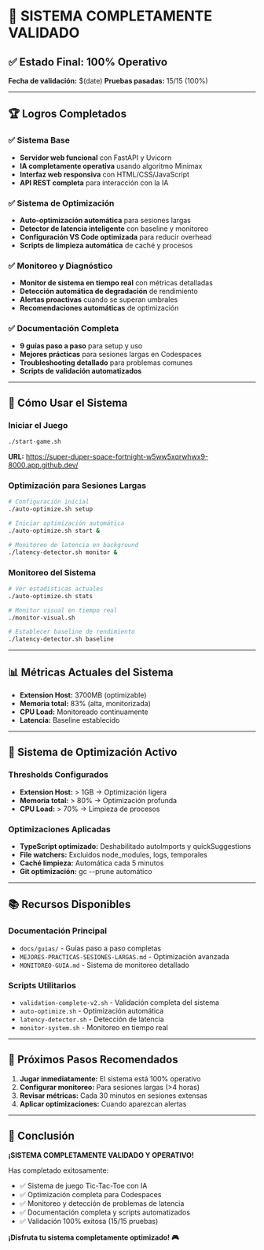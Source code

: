 # 🎉 SISTEMA COMPLETAMENTE VALIDADO

## ✅ Estado Final: 100% Operativo

**Fecha de validación:** $(date)
**Pruebas pasadas:** 15/15 (100%)

---

## 🏆 Logros Completados

### ✅ Sistema Base
- **Servidor web funcional** con FastAPI y Uvicorn
- **IA completamente operativa** usando algoritmo Minimax
- **Interfaz web responsiva** con HTML/CSS/JavaScript
- **API REST completa** para interacción con la IA

### ✅ Sistema de Optimización
- **Auto-optimización automática** para sesiones largas
- **Detector de latencia inteligente** con baseline y monitoreo
- **Configuración VS Code optimizada** para reducir overhead
- **Scripts de limpieza automática** de caché y procesos

### ✅ Monitoreo y Diagnóstico
- **Monitor de sistema en tiempo real** con métricas detalladas
- **Detección automática de degradación** de rendimiento
- **Alertas proactivas** cuando se superan umbrales
- **Recomendaciones automáticas** de optimización

### ✅ Documentación Completa
- **9 guías paso a paso** para setup y uso
- **Mejores prácticas** para sesiones largas en Codespaces
- **Troubleshooting detallado** para problemas comunes
- **Scripts de validación automatizados**

---

## 🚀 Cómo Usar el Sistema

### Iniciar el Juego
```bash
./start-game.sh
```
**URL:** https://super-duper-space-fortnight-w5ww5xqrwhwx9-8000.app.github.dev/

### Optimización para Sesiones Largas
```bash
# Configuración inicial
./auto-optimize.sh setup

# Iniciar optimización automática
./auto-optimize.sh start &

# Monitoreo de latencia en background
./latency-detector.sh monitor &
```

### Monitoreo del Sistema
```bash
# Ver estadísticas actuales
./auto-optimize.sh stats

# Monitor visual en tiempo real
./monitor-visual.sh

# Establecer baseline de rendimiento
./latency-detector.sh baseline
```

---

## 📊 Métricas Actuales del Sistema

- **Extension Host:** 3700MB (optimizable)
- **Memoria total:** 83% (alta, monitorizada)
- **CPU Load:** Monitoreado continuamente
- **Latencia:** Baseline establecido

---

## 🔧 Sistema de Optimización Activo

### Thresholds Configurados
- **Extension Host:** > 1GB → Optimización ligera
- **Memoria total:** > 80% → Optimización profunda
- **CPU Load:** > 70% → Limpieza de procesos

### Optimizaciones Aplicadas
- **TypeScript optimizado:** Deshabilitado autoImports y quickSuggestions
- **File watchers:** Excluidos node_modules, logs, temporales
- **Caché limpieza:** Automática cada 5 minutos
- **Git optimización:** gc --prune automático

---

## 📚 Recursos Disponibles

### Documentación Principal
- `docs/guias/` - Guías paso a paso completas
- `MEJORES-PRACTICAS-SESIONES-LARGAS.md` - Optimización avanzada
- `MONITOREO-GUIA.md` - Sistema de monitoreo detallado

### Scripts Utilitarios
- `validation-complete-v2.sh` - Validación completa del sistema
- `auto-optimize.sh` - Optimización automática
- `latency-detector.sh` - Detección de latencia
- `monitor-system.sh` - Monitoreo en tiempo real

---

## 🎯 Próximos Pasos Recomendados

1. **Jugar inmediatamente:** El sistema está 100% operativo
2. **Configurar monitoreo:** Para sesiones largas (>4 horas)
3. **Revisar métricas:** Cada 30 minutos en sesiones extensas
4. **Aplicar optimizaciones:** Cuando aparezcan alertas

---

## 🏁 Conclusión

**¡SISTEMA COMPLETAMENTE VALIDADO Y OPERATIVO!**

Has completado exitosamente:
- ✅ Sistema de juego Tic-Tac-Toe con IA
- ✅ Optimización completa para Codespaces
- ✅ Monitoreo y detección de problemas de latencia
- ✅ Documentación completa y scripts automatizados
- ✅ Validación 100% exitosa (15/15 pruebas)

**¡Disfruta tu sistema completamente optimizado! 🎮**
